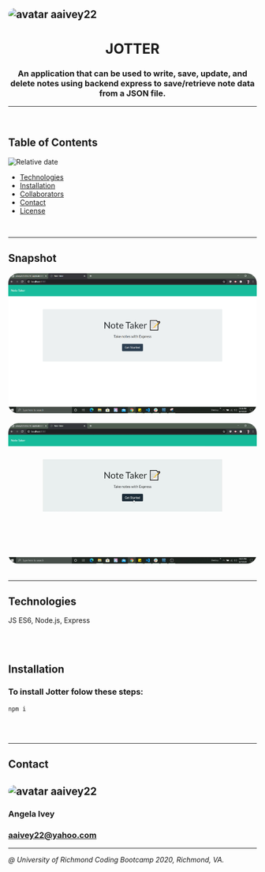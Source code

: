 
## <img src="https://avatars1.githubusercontent.com/u/58960456?v=4" alt="avatar" style="border-radius: 50px" width="75" />  aaivey22

# <h1 align="center"> JOTTER </h1>
<h3 align="center"> An application that can be used to write, save, update, and delete notes using backend express to save/retrieve note data from a JSON file. </h3>

---

<br/>


## Table of Contents
![Relative date](https://img.shields.io/date/1587708833848)
* [Technologies](#technologies)
* [Installation](#installation) 
* [Collaborators](#contact)
* [Contact](#contact)
* [License](#license)

<br/>

---

## Snapshot
<img src="./assets/jotter-img.png" alt="Jotter" style="border-radius: 20px" />

<br/>
<br/>

<img src="./assets/note-taker-gif.gif" alt="Jotter" style="border-radius: 20px" />

<br/>
<br/>

---

## Technologies
JS ES6, Node.js, Express

<br/>
<br/>

## Installation
### To install Jotter folow these steps:

```
npm i
```

<br/>
<br/>

***
## Contact
### 
## <img src="https://avatars1.githubusercontent.com/u/58960456?v=4" alt="avatar" style="border-radius: 20px" width="30" />  aaivey22
### Angela Ivey
### aaivey22@yahoo.com
***

*@ University of Richmond Coding Bootcamp 2020, Richmond, VA.*